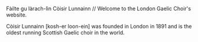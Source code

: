 <p>
    F&agrave;ilte gu l&agrave;rach-l&igrave;n C&ograve;isir Lunnainn //
    Welcome to the London Gaelic Choir's website.
</p>
<p>
    C&ograve;isir Lunnainn [kosh-er loon-ein] was founded in London in
    1891 and is the oldest running Scottish Gaelic choir in the world.
</p>

